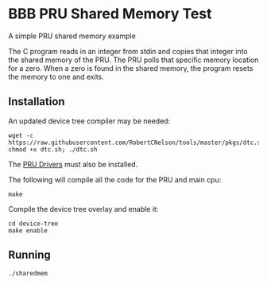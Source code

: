 # BBB PRU Shared Memory Test 

A simple PRU shared memory example 

The C program reads in an integer from stdin and copies that integer into the shared memory of the PRU.
The PRU polls that specific memory location for a zero.
When a zero is found in the shared memory, the program resets the memory to one and exits. 

## Installation

An updated device tree compiler may be needed:

    wget -c https://raw.githubusercontent.com/RobertCNelson/tools/master/pkgs/dtc.sh; chmod +x dtc.sh; ./dtc.sh

The [PRU Drivers](https://github.com/beagleboard/am335x_pru_package) must also be installed.


The following will compile all the code for the PRU and main cpu:
    
    make

Compile the device tree overlay and enable it:

    cd device-tree
    make enable


## Running
    
    ./sharedmem



